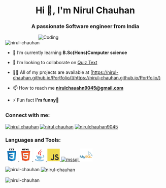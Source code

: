 <h1 align="center">Hi 👋, I'm Nirul Chauhan</h1>
<h3 align="center">A passionate Software engineer from India</h3>
<img align="right" alt="Coding" width= "400" src=" https://www.google.com/search?q=animated+coding+gif&oq=animated+coding&gs_lcrp=EgZjaHJvbWUqBwgAEAAYgAQyBwgAEAAYgAQyCQgBEEUYORiABDIHCAIQABiABDIHCAMQABiABDIHCAQQABiABDIHCAUQABiABDIHCAYQABiABDIHCAcQABiABDIHCAgQABiABDIHCAkQABiABDIHCAoQABiABDIHCAsQABiABDIHCAwQIRiPAjIHCA0QIRiPAtIBCDExMjdqMGo3qAIUsAIB8QVuJAV0NF5LO_EFbiQFdDReSzs&client=ms-android-xiaomi-rvo2&sourceid=chrome-mobile&ie=UTF-8#vhid=zhjSEq0Xd_DH7M&vssid=_qxzpZ66-JqyZnesPpuWL6AE_36" 
<p align="left"> <img src="https://komarev.com/ghpvc/?username=nirul-chauhan&label=Profile%20views&color=0e75b6&style=flat" alt="nirul-chauhan" /> </p>

- 🌱 I’m currently learning **B.Sc(Hons)Computer science**

- 👯 I’m looking to collaborate on [Quiz Text](https://nirul-chauhan.github.io/quiz-Text/)

- 👨‍💻 All of my projects are available at [https://nirul-chauhan.github.io/Portfolio/](https://nirul-chauhan.github.io/Portfolio/)

- 📫 How to reach me **nirulchauahn9045@gmail.com**

- ⚡ Fun fact **I'm funny🤗**

<h3 align="left">Connect with me:</h3>
<p align="left">
<a href="https://linkedin.com/in/nirul chauhan" target="blank"><img align="center" src="https://raw.githubusercontent.com/rahuldkjain/github-profile-readme-generator/master/src/images/icons/Social/linked-in-alt.svg" alt="nirul chauhan" height="30" width="40" /></a>
<a href="https://fb.com/nirul chauhan" target="blank"><img align="center" src="https://raw.githubusercontent.com/rahuldkjain/github-profile-readme-generator/master/src/images/icons/Social/facebook.svg" alt="nirul chauhan" height="30" width="40" /></a>
<a href="https://www.hackerearth.com/nirulchauhan9045" target="blank"><img align="center" src="https://raw.githubusercontent.com/rahuldkjain/github-profile-readme-generator/master/src/images/icons/Social/hackerearth.svg" alt="nirulchauhan9045" height="30" width="40" /></a>
</p>

<h3 align="left">Languages and Tools:</h3>
<p align="left"> <a href="https://www.w3schools.com/css/" target="_blank" rel="noreferrer"> <img src="https://raw.githubusercontent.com/devicons/devicon/master/icons/css3/css3-original-wordmark.svg" alt="css3" width="40" height="40"/> </a> <a href="https://www.w3.org/html/" target="_blank" rel="noreferrer"> <img src="https://raw.githubusercontent.com/devicons/devicon/master/icons/html5/html5-original-wordmark.svg" alt="html5" width="40" height="40"/> </a> <a href="https://www.java.com" target="_blank" rel="noreferrer"> <img src="https://raw.githubusercontent.com/devicons/devicon/master/icons/java/java-original.svg" alt="java" width="40" height="40"/> </a> <a href="https://developer.mozilla.org/en-US/docs/Web/JavaScript" target="_blank" rel="noreferrer"> <img src="https://raw.githubusercontent.com/devicons/devicon/master/icons/javascript/javascript-original.svg" alt="javascript" width="40" height="40"/> </a> <a href="https://www.microsoft.com/en-us/sql-server" target="_blank" rel="noreferrer"> <img src="https://www.svgrepo.com/show/303229/microsoft-sql-server-logo.svg" alt="mssql" width="40" height="40"/> </a> <a href="https://www.mysql.com/" target="_blank" rel="noreferrer"> <img src="https://raw.githubusercontent.com/devicons/devicon/master/icons/mysql/mysql-original-wordmark.svg" alt="mysql" width="40" height="40"/> </a> </p>

<p><img align="left" src="https://github-readme-stats.vercel.app/api/top-langs?username=nirul-chauhan&show_icons=true&locale=en&layout=compact" alt="nirul-chauhan" /></p>

<p>&nbsp;<img align="center" src="https://github-readme-stats.vercel.app/api?username=nirul-chauhan&show_icons=true&locale=en" alt="nirul-chauhan" /></p>

<p><img align="center" src="https://github-readme-streak-stats.herokuapp.com/?user=nirul-chauhan&" alt="nirul-chauhan" /></p>
